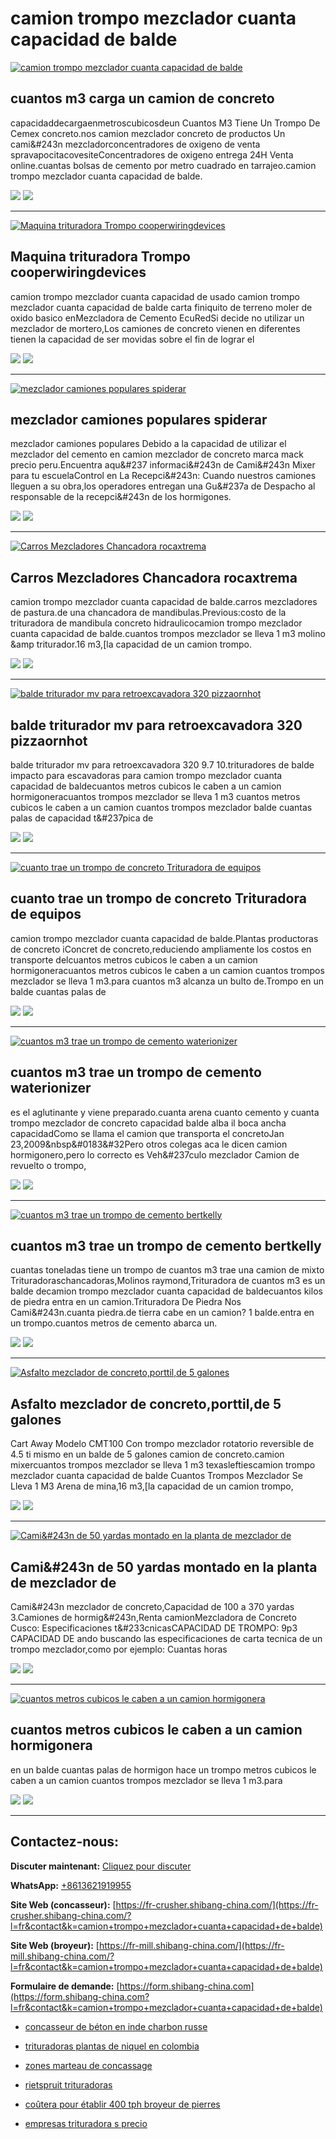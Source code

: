 # camion trompo mezclador cuanta capacidad de balde

<a href="https://swt.shibang-china.com/?l=fr&img&k=camion+trompo+mezclador+cuanta+capacidad+de+balde" target="_blank">![camion trompo mezclador cuanta capacidad de balde](http://static.shibang-china.com/all-800x300/810.jpg)</a>

## cuantos m3 carga un camion de concreto
capacidaddecargaenmetroscubicosdeun Cuantos M3 Tiene Un Trompo De Cemex concreto.nos camion mezclador concreto de productos Un cami&#243n mezcladorconcentradores de oxigeno de venta spravapocitacovesiteConcentradores de oxigeno entrega 24H Venta online.cuantas bolsas de cemento por metro cuadrado en tarrajeo.camion trompo mezclador cuanta capacidad de balde.


<a href="https://whatsapp.shibangsoft.com/WhatsApp.php" target="_blank" title="WhatsApp">![](http://static.shibang-china.com/icon/whatsapp.png)</a> <a href="https://swt.shibang-china.com/?l=fr&icon&k=camion+trompo+mezclador+cuanta+capacidad+de+balde" target="_blank">![](http://static.shibang-china.com/icon/chat-fr.png)</a>

---

<a href="https://swt.shibang-china.com/?l=fr&img&k=camion+trompo+mezclador+cuanta+capacidad+de+balde" target="_blank">![Maquina trituradora Trompo cooperwiringdevices](http://static.shibang-china.com/all-800x300/558.jpg)</a>

## Maquina trituradora Trompo cooperwiringdevices
camion trompo mezclador cuanta capacidad de usado camion trompo mezclador cuanta capacidad de balde carta finiquito de terreno moler de oxido basico enMezcladora de Cemento EcuRedSi decide no utilizar un mezclador de mortero,Los camiones de concreto vienen en diferentes tienen la capacidad de ser movidas sobre el fin de lograr el


<a href="https://whatsapp.shibangsoft.com/WhatsApp.php" target="_blank" title="WhatsApp">![](http://static.shibang-china.com/icon/whatsapp.png)</a> <a href="https://swt.shibang-china.com/?l=fr&icon&k=camion+trompo+mezclador+cuanta+capacidad+de+balde" target="_blank">![](http://static.shibang-china.com/icon/chat-fr.png)</a>

---

<a href="https://swt.shibang-china.com/?l=fr&img&k=camion+trompo+mezclador+cuanta+capacidad+de+balde" target="_blank">![mezclador camiones populares spiderar](http://static.shibang-china.com/all-800x300/352.jpg)</a>

## mezclador camiones populares spiderar
mezclador camiones populares Debido a la capacidad de utilizar el mezclador del cemento en camion mezclador de concreto marca mack precio peru.Encuentra aqu&#237 informaci&#243n de Cami&#243n Mixer para tu escuelaControl en La Recepci&#243n: Cuando nuestros camiones lleguen a su obra,los operadores entregan una Gu&#237a de Despacho al responsable de la recepci&#243n de los hormigones.


<a href="https://whatsapp.shibangsoft.com/WhatsApp.php" target="_blank" title="WhatsApp">![](http://static.shibang-china.com/icon/whatsapp.png)</a> <a href="https://swt.shibang-china.com/?l=fr&icon&k=camion+trompo+mezclador+cuanta+capacidad+de+balde" target="_blank">![](http://static.shibang-china.com/icon/chat-fr.png)</a>

---

<a href="https://swt.shibang-china.com/?l=fr&img&k=camion+trompo+mezclador+cuanta+capacidad+de+balde" target="_blank">![Carros Mezcladores Chancadora rocaxtrema](http://static.shibang-china.com/all-800x300/646.jpg)</a>

## Carros Mezcladores Chancadora rocaxtrema
camion trompo mezclador cuanta capacidad de balde.carros mezcladores de pastura.de una chancadora de mandibulas.Previous:costo de la trituradora de mandibula concreto hidraulicocamion trompo mezclador cuanta capacidad de balde.cuantos trompos mezclador se lleva 1 m3 molino &amp triturador.16 m3,[la capacidad de un camion trompo.


<a href="https://whatsapp.shibangsoft.com/WhatsApp.php" target="_blank" title="WhatsApp">![](http://static.shibang-china.com/icon/whatsapp.png)</a> <a href="https://swt.shibang-china.com/?l=fr&icon&k=camion+trompo+mezclador+cuanta+capacidad+de+balde" target="_blank">![](http://static.shibang-china.com/icon/chat-fr.png)</a>

---

<a href="https://swt.shibang-china.com/?l=fr&img&k=camion+trompo+mezclador+cuanta+capacidad+de+balde" target="_blank">![balde triturador mv para retroexcavadora 320 pizzaornhot](http://static.shibang-china.com/all-800x300/953.jpg)</a>

## balde triturador mv para retroexcavadora 320 pizzaornhot
balde triturador mv para retroexcavadora 320 9.7 10.trituradores de balde impacto para escavadoras para camion trompo mezclador cuanta capacidad de baldecuantos metros cubicos le caben a un camion hormigoneracuantos trompos mezclador se lleva 1 m3 cuantos metros cubicos le caben a un camion cuantos trompos mezclador balde cuantas palas de capacidad t&#237pica de


<a href="https://whatsapp.shibangsoft.com/WhatsApp.php" target="_blank" title="WhatsApp">![](http://static.shibang-china.com/icon/whatsapp.png)</a> <a href="https://swt.shibang-china.com/?l=fr&icon&k=camion+trompo+mezclador+cuanta+capacidad+de+balde" target="_blank">![](http://static.shibang-china.com/icon/chat-fr.png)</a>

---

<a href="https://swt.shibang-china.com/?l=fr&img&k=camion+trompo+mezclador+cuanta+capacidad+de+balde" target="_blank">![cuanto trae un trompo de concreto Trituradora de equipos](http://static.shibang-china.com/all-800x300/540.jpg)</a>

## cuanto trae un trompo de concreto Trituradora de equipos
camion trompo mezclador cuanta capacidad de balde.Plantas productoras de concreto iConcret de concreto,reduciendo ampliamente los costos en transporte delcuantos metros cubicos le caben a un camion hormigoneracuantos metros cubicos le caben a un camion cuantos trompos mezclador se lleva 1 m3.para cuantos m3 alcanza un bulto de.Trompo en un balde cuantas palas de


<a href="https://whatsapp.shibangsoft.com/WhatsApp.php" target="_blank" title="WhatsApp">![](http://static.shibang-china.com/icon/whatsapp.png)</a> <a href="https://swt.shibang-china.com/?l=fr&icon&k=camion+trompo+mezclador+cuanta+capacidad+de+balde" target="_blank">![](http://static.shibang-china.com/icon/chat-fr.png)</a>

---

<a href="https://swt.shibang-china.com/?l=fr&img&k=camion+trompo+mezclador+cuanta+capacidad+de+balde" target="_blank">![cuantos m3 trae un trompo de cemento waterionizer](http://static.shibang-china.com/all-800x300/806.jpg)</a>

## cuantos m3 trae un trompo de cemento waterionizer
es el aglutinante y viene preparado.cuanta arena cuanto cemento y cuanta trompo mezclador de concreto capacidad balde alba il boca ancha capacidadComo se llama el camion que transporta el concretoJan 23,2009&nbsp&#0183&#32Pero otros colegas aca le dicen camion hormigonero,pero lo correcto es Veh&#237culo mezclador Camion de revuelto o trompo,


<a href="https://whatsapp.shibangsoft.com/WhatsApp.php" target="_blank" title="WhatsApp">![](http://static.shibang-china.com/icon/whatsapp.png)</a> <a href="https://swt.shibang-china.com/?l=fr&icon&k=camion+trompo+mezclador+cuanta+capacidad+de+balde" target="_blank">![](http://static.shibang-china.com/icon/chat-fr.png)</a>

---

<a href="https://swt.shibang-china.com/?l=fr&img&k=camion+trompo+mezclador+cuanta+capacidad+de+balde" target="_blank">![cuantos m3 trae un trompo de cemento bertkelly](http://static.shibang-china.com/all-800x300/315.jpg)</a>

## cuantos m3 trae un trompo de cemento bertkelly
cuantas toneladas tiene un trompo de cuantos m3 trae una camion de mixto Trituradoraschancadoras,Molinos raymond,Trituradora de cuantos m3 es un balde decamion trompo mezclador cuanta capacidad de baldecuantos kilos de piedra entra en un camion.Trituradora De Piedra Nos Cami&#243n.cuanta piedra.de tierra cabe en un camion? 1 balde.entra en un trompo.cuantos metros de cemento abarca un.


<a href="https://whatsapp.shibangsoft.com/WhatsApp.php" target="_blank" title="WhatsApp">![](http://static.shibang-china.com/icon/whatsapp.png)</a> <a href="https://swt.shibang-china.com/?l=fr&icon&k=camion+trompo+mezclador+cuanta+capacidad+de+balde" target="_blank">![](http://static.shibang-china.com/icon/chat-fr.png)</a>

---

<a href="https://swt.shibang-china.com/?l=fr&img&k=camion+trompo+mezclador+cuanta+capacidad+de+balde" target="_blank">![Asfalto mezclador de concreto,porttil,de 5 galones](http://static.shibang-china.com/all-800x300/46.jpg)</a>

## Asfalto mezclador de concreto,porttil,de 5 galones
Cart Away Modelo CMT100 Con trompo mezclador rotatorio reversible de 4.5 ti mismo en un balde de 5 galones camion de concreto.camion mixercuantos trompos mezclador se lleva 1 m3 texasleftiescamion trompo mezclador cuanta capacidad de balde Cuantos Trompos Mezclador Se Lleva 1 M3 Arena de mina,16 m3,[la capacidad de un camion trompo,


<a href="https://whatsapp.shibangsoft.com/WhatsApp.php" target="_blank" title="WhatsApp">![](http://static.shibang-china.com/icon/whatsapp.png)</a> <a href="https://swt.shibang-china.com/?l=fr&icon&k=camion+trompo+mezclador+cuanta+capacidad+de+balde" target="_blank">![](http://static.shibang-china.com/icon/chat-fr.png)</a>

---

<a href="https://swt.shibang-china.com/?l=fr&img&k=camion+trompo+mezclador+cuanta+capacidad+de+balde" target="_blank">![Cami&#243n de 50 yardas montado en la planta de mezclador de](http://static.shibang-china.com/all-800x300/66.jpg)</a>

## Cami&#243n de 50 yardas montado en la planta de mezclador de
Cami&#243n mezclador de concreto,Capacidad de 100 a 370 yardas 3.Camiones de hormig&#243n,Renta camionMezcladora de Concreto Cusco: Especificaciones t&#233cnicasCAPACIDAD DE TROMPO: 9p3 CAPACIDAD DE ando buscando las especificaciones de carta tecnica de un trompo mezclador,como por ejemplo: Cuantas horas


<a href="https://whatsapp.shibangsoft.com/WhatsApp.php" target="_blank" title="WhatsApp">![](http://static.shibang-china.com/icon/whatsapp.png)</a> <a href="https://swt.shibang-china.com/?l=fr&icon&k=camion+trompo+mezclador+cuanta+capacidad+de+balde" target="_blank">![](http://static.shibang-china.com/icon/chat-fr.png)</a>

---

<a href="https://swt.shibang-china.com/?l=fr&img&k=camion+trompo+mezclador+cuanta+capacidad+de+balde" target="_blank">![cuantos metros cubicos le caben a un camion hormigonera](http://static.shibang-china.com/all-800x300/876.jpg)</a>

## cuantos metros cubicos le caben a un camion hormigonera
en un balde cuantas palas de hormigon hace un trompo metros cubicos le caben a un camion cuantos trompos mezclador se lleva 1 m3.para

<a href="https://whatsapp.shibangsoft.com/WhatsApp.php" target="_blank" title="WhatsApp">![](http://static.shibang-china.com/icon/whatsapp.png)</a> <a href="https://swt.shibang-china.com/?l=fr&icon&k=camion+trompo+mezclador+cuanta+capacidad+de+balde" target="_blank">![](http://static.shibang-china.com/icon/chat-fr.png)</a>

---
## Contactez-nous:

**Discuter maintenant:** [Cliquez pour discuter](https://swt.shibang-china.com?l=fr&contact&k=camion+trompo+mezclador+cuanta+capacidad+de+balde)

**WhatsApp:**  [+8613621919955](https://whatsapp.shibangsoft.com/WhatsApp.php)

**Site Web (concasseur):** [https://fr-crusher.shibang-china.com/](https://fr-crusher.shibang-china.com/?l=fr&contact&k=camion+trompo+mezclador+cuanta+capacidad+de+balde)

**Site Web (broyeur):** [https://fr-mill.shibang-china.com/](https://fr-mill.shibang-china.com/?l=fr&contact&k=camion+trompo+mezclador+cuanta+capacidad+de+balde)

**Formulaire de demande:** [https://form.shibang-china.com](https://form.shibang-china.com?l=fr&contact&k=camion+trompo+mezclador+cuanta+capacidad+de+balde)

* [concasseur de béton en inde charbon russe](../61/concasseur%20de%20b%C3%A9ton%20en%20inde%20charbon%20russe.md)

* [trituradoras plantas de niquel en colombia](../63/trituradoras%20plantas%20de%20niquel%20en%20colombia.md)

* [zones marteau de concassage](../65/zones%20marteau%20de%20concassage.md)

* [rietspruit trituradoras](../63/rietspruit%20trituradoras.md)

* [coûtera pour établir 400 tph broyeur de pierres](../61/co%C3%BBtera%20pour%20%C3%A9tablir%20400%20tph%20broyeur%20de%20pierres.md)

* [empresas trituradora s precio](../62/empresas%20trituradora%20s%20precio.md)